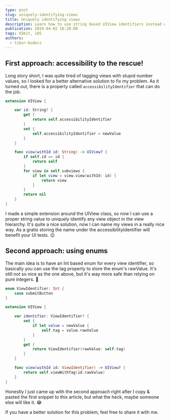 ```yaml
---
type: post
slug: uniquely-identifying-views
title: Uniquely identifying views
description: Learn how to use string based UIView identifiers instead of tags. If you are tired of tagging views, check out these alternative solutions.
publication: 2019-04-02 16:20:00
tags: UIKit, iOS
authors:
  - tibor-bodecs
---
```



## First approach: accessibility to the rescue!

Long story short, I was quite tired of tagging views with stupid number values, so I looked for a better alternative solution to fix my problem. As it turned out, there is a property called `accessibilityIdentifier` that can do the job.

```swift
extension UIView {

    var id: String? {
        get {
            return self.accessibilityIdentifier
        }
        set {
            self.accessibilityIdentifier = newValue
        }
    }

    func view(withId id: String) -> UIView? {
        if self.id == id {
            return self
        }
        for view in self.subviews {
            if let view = view.view(withId: id) {
                return view
            }
        }
        return nil
    }
}
```

I made a simple extension around the UIView class, so now I can use a proper string value to uniquely identify any view object in the view hierarchy. It's quite a nice solution, now I can name my views in a really nice way. As a gratis storing the name under the accessibilityIdentifier will benefit your UI tests. 😉

## Second approach: using enums

The main idea is to have an Int based enum for every view identifier, so basically you can use the tag property to store the enum's rawValue. It's still not so nice as the one above, but it's way more safe than relying on pure integers. 😬

```swift
enum ViewIdentifier: Int {
    case submitButton
}

extension UIView {

    var identifier: ViewIdentifier? {
        set {
            if let value = newValue {
                self.tag = value.rawValue
            }
        }
        get {
            return ViewIdentifier(rawValue: self.tag)
        }
    }

    func view(withId id: ViewIdentifier) -> UIView? {
        return self.viewWithTag(id.rawValue)
    }
}
```

Honestly I just came up with the second approach right after I copy & pasted the first snippet to this article, but what the heck, maybe someone else will like it. 😂

If you have a better solution for this problem, feel free to share it with me.
